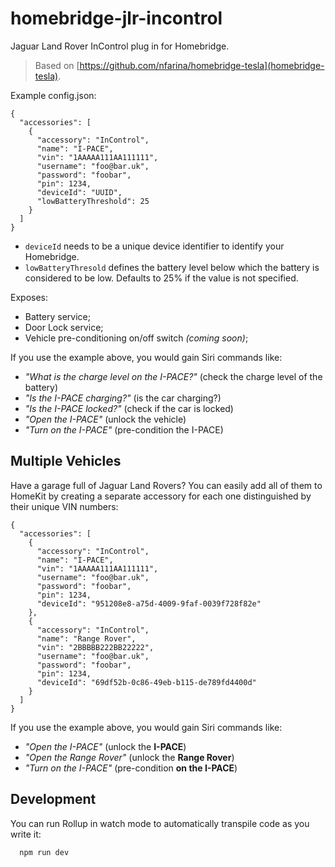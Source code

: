 # homebridge-jlr-incontrol

Jaguar Land Rover InControl plug in for Homebridge.

> Based on [https://github.com/nfarina/homebridge-tesla](homebridge-tesla).

Example config.json:

    {
      "accessories": [
        {
          "accessory": "InControl",
          "name": "I-PACE",
          "vin": "1AAAAA111AA111111",
          "username": "foo@bar.uk",
          "password": "foobar",
          "pin": 1234,
          "deviceId": "UUID",
          "lowBatteryThreshold": 25
        }
      ]
    }

- `deviceId` needs to be a unique device identifier to identify your Homebridge.
- `lowBatteryThresold` defines the battery level below which the battery is considered to be low.
  Defaults to 25% if the value is not specified.

Exposes:

- Battery service;
- Door Lock service;
- Vehicle pre-conditioning on/off switch _(coming soon)_;

If you use the example above, you would gain Siri commands like:

- _"What is the charge level on the I-PACE?"_ (check the charge level of the battery)
- _"Is the I-PACE charging?"_ (is the car charging?)
- _"Is the I-PACE locked?"_ (check if the car is locked)
- _"Open the I-PACE"_ (unlock the vehicle)
- _"Turn on the I-PACE"_ (pre-condition the I-PACE)

## Multiple Vehicles

Have a garage full of Jaguar Land Rovers? You can easily add all of
them to HomeKit by creating a separate accessory for each one
distinguished by their unique VIN numbers:

    {
      "accessories": [
        {
          "accessory": "InControl",
          "name": "I-PACE",
          "vin": "1AAAAA111AA111111",
          "username": "foo@bar.uk",
          "password": "foobar",
          "pin": 1234,
          "deviceId": "951208e8-a75d-4009-9faf-0039f728f82e"
        },
        {
          "accessory": "InControl",
          "name": "Range Rover",
          "vin": "2BBBBB222BB22222",
          "username": "foo@bar.uk",
          "password": "foobar",
          "pin": 1234,
          "deviceId": "69df52b-0c86-49eb-b115-de789fd4400d"
        }
      ]
    }

If you use the example above, you would gain Siri commands like:

- _"Open the I-PACE"_ (unlock the **I-PACE**)
- _"Open the Range Rover"_ (unlock the **Range Rover**)
- _"Turn on the I-PACE"_ (pre-condition **on the I-PACE**)

## Development

You can run Rollup in watch mode to automatically transpile code as you write it:

```sh
  npm run dev
```
